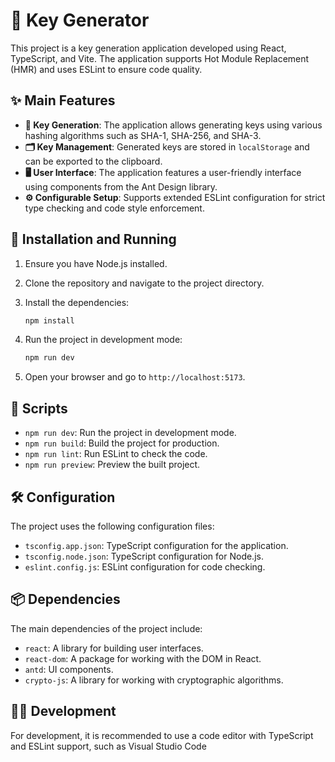 # 🔑 Key Generator

This project is a key generation application developed using React, TypeScript, and Vite. The application supports Hot Module Replacement (HMR) and uses ESLint to ensure code quality.

## ✨ Main Features

- **🔐 Key Generation**: The application allows generating keys using various hashing algorithms such as SHA-1, SHA-256, and SHA-3.
- **🗂️ Key Management**: Generated keys are stored in `localStorage` and can be exported to the clipboard.
- **🖥️ User Interface**: The application features a user-friendly interface using components from the Ant Design library.
- **⚙️ Configurable Setup**: Supports extended ESLint configuration for strict type checking and code style enforcement.

## 🚀 Installation and Running

1. Ensure you have Node.js installed.
2. Clone the repository and navigate to the project directory.
3. Install the dependencies:

   ```bash
   npm install
   ```

4. Run the project in development mode:

   ```bash
   npm run dev
   ```

5. Open your browser and go to `http://localhost:5173`.

## 📜 Scripts

- `npm run dev`: Run the project in development mode.
- `npm run build`: Build the project for production.
- `npm run lint`: Run ESLint to check the code.
- `npm run preview`: Preview the built project.

## 🛠️ Configuration

The project uses the following configuration files:

- `tsconfig.app.json`: TypeScript configuration for the application.
- `tsconfig.node.json`: TypeScript configuration for Node.js.
- `eslint.config.js`: ESLint configuration for code checking.

## 📦 Dependencies

The main dependencies of the project include:

- `react`: A library for building user interfaces.
- `react-dom`: A package for working with the DOM in React.
- `antd`: UI components.
- `crypto-js`: A library for working with cryptographic algorithms.

## 🧑‍💻 Development

For development, it is recommended to use a code editor with TypeScript and ESLint support, such as Visual Studio Code
